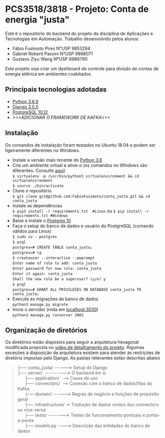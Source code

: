 ﻿# PCS3518/3818 - Projeto: Conta de energia "justa"
Este é o repositório do backend do projeto da disciplina de Aplicações e Tecnologias em Automação. Trabalho desenvolvido pelos alunos:
- Fábio Fusimoto Pires N°USP 9853294
- Gabriel Roberti Passini N°USP 9868071
- Gustavo Ziyu Wang NºUSP 8988790

Este projeto visa criar um dashboard de controle para divisão de contas de energia elétrica em ambientes coabitados.

## Principais tecnologias adotadas
- [Python 3.6.9](https://www.python.org/about/)
- [Django 3.0.5](https://www.djangoproject.com/)
- [PostgreSQL 10.12](https://www.postgresql.org/)
- *>>>ADICIONAR O FRAMEWORK DE KAFKA<<<*

## Instalação
Os comandos de instalação foram testados no Ubuntu 18.04 e podem ser ligeiramente diferentes no Windows.
- Instale a versão mais recente do [Python 3.6](https://www.python.org/downloads/)
- Crie um ambiente virtual e ative-o (os comandos no WIndows são diferentes. Consulte [aqui](https://docs.python.org/3/library/venv.html))<br/>
`$ virtualenv -p /usr/bin/python3 virtualenvironment && cd virtualenvironment`<br/>
 `$ source ./bin/activate`<br/>
- Clone o repositório<br/>
`$ git clone git@github.com:FabioFusimoto/conta_justa.git && cd conta_justa`<br/>
- Instale as dependências<br/>
`$ pip3 install -r requirements.txt  #Linux`  ou `$ pip install -r requirements.txt #Windows`<br/>
- Baixe e instale o [Postgres 10](https://www.postgresql.org/download/)
- Faça o setup do banco de dados e usuário do PostgreSQL (comando válidos para Linux)<br/>
`$ sudo su - postgres`<br/>
`$ psql`<br/>
`postgres=# CREATE TABLE conta_justa;`<br/>
`postgres=# \q`<br/>
`$ createuser --interactive --pwprompt`<br/>
`Enter name of role to add: conta_justa`<br/>
`Enter password for new role: conta_justa`<br/>
`Enter it again: conta_justa`<br/>
`Shall the new role be a superuser? (y/n) y`<br/>
`$ psql`<br/>
`postgres=# GRANT ALL PRIVILEGES ON DATABASE conta_justa TO conta_justa;`<br/>
- Execute as migrações do banco de dados<br/>
`python3 manage.py migrate`<br/>
- Inicie o servidor (roda em [localhost:3030](localhost:3030))<br/>
`python3 manage.py runserver 3003`<br/>

## Organização de diretórios
Os diretórios estão dispostos para seguir a arquitetura hexagonal modificada proposta no [vídeo de detalhamento do projeto](https://www.youtube.com/watch?v=7ZmzBEF5uiQ&list=UUH9esjC9hxJvEErKOnuPiXQ). Algumas exceções à disposição da arquitetura existem para atender às restrições de diretório impostas pelo Django. As pastas relevantes estão descritas abaixo

>├── conta_justa/ ------>  Setup do Django<br/>
>├── server/  &nbsp;----------> O backend em si<br/>
> &nbsp; &nbsp; &nbsp; ├── application/ &nbsp;&nbsp;--> Casos de uso<br/>
> &nbsp; &nbsp; &nbsp; ├── connectors/ &nbsp;--> Conexão com o banco de dados/filas do Kafka<br/>
> &nbsp; &nbsp; &nbsp; ├── domain/ ------> Regras de negócio e funções de propósito geral<br/>
> &nbsp; &nbsp; &nbsp; ├── infrastructure/ -> Tradução de dados vindos dos connectors ou vice-versa<br/>
> &nbsp; &nbsp; &nbsp; ├── tests/ --------> Testes de funcionamento pontuais e ponta-a-ponta<br/>
> &nbsp; &nbsp; &nbsp; ├── models.py ----> Descrição das entidades do banco de dados<br/>
